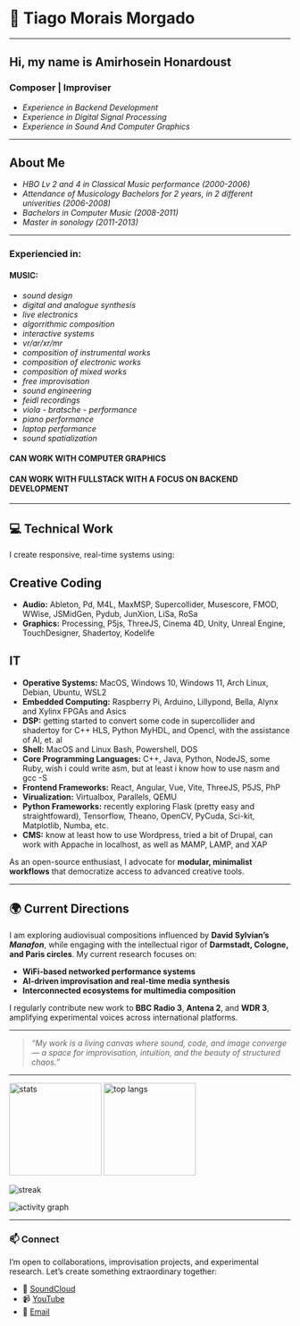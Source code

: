 # 👋 Tiago Morais Morgado

---

## Hi, my name is Amirhosein Honardoust
### Composer | Improviser 
- *Experience in Backend Development* 
- *Experience in Digital Signal Processing*
- *Experience in Sound And Computer Graphics*
  
---

## About Me
- *HBO Lv 2 and 4 in Classical Music performance (2000-2006)*
- *Attendance of Musicology Bachelors for 2 years, in 2 different univerities (2006-2008)*
- *Bachelors in Computer Music (2008-2011)*
- *Master in sonology (2011-2013)*

--- 

### Experiencied in:

#### MUSIC:
- *sound design*
- *digital and analogue synthesis*
- *live electronics*
- *algorrithmic composition*
- *interactive systems*
- *vr/ar/xr/mr*
- *composition of instrumental works*
- *composition of electronic works*
- *composition of mixed works*
- *free improvisation*
- *sound engineering*
- *feidl recordings*
- *viola - bratsche - performance*
- *piano performance*
- *laptop performance*
- *sound spatialization*

#### CAN WORK WITH COMPUTER GRAPHICS
#### CAN WORK WITH FULLSTACK WITH A FOCUS ON BACKEND DEVELOPMENT
  
---

## 💻 Technical Work

I create responsive, real-time systems using:

## Creative Coding

- **Audio:** Ableton, Pd, M4L, MaxMSP, Supercollider, Musescore, FMOD, WWise, JSMidGen, Pydub, JunXion, LiSa, RoSa
- **Graphics:** Processing, P5js, ThreeJS, Cinema 4D, Unity, Unreal Engine, TouchDesigner, Shadertoy, Kodelife

## IT

- **Operative Systems:** MacOS, Windows 10, Windows 11, Arch Linux, Debian, Ubuntu, WSL2
- **Embedded Computing:** Raspberry Pi, Arduino, Lillypond, Bella, Alynx and Xylinx FPGAs and Asics 
- **DSP:** getting started to convert some code in supercollider and shadertoy for C++ HLS, Python MyHDL, and Opencl, with the assistance of AI, et. al
- **Shell:** MacOS and Linux Bash, Powershell, DOS
- **Core Programming Languages:** C++, Java, Python, NodeJS, some Ruby, wish i could write asm, but at least i know how to use nasm and gcc -S
- **Frontend Frameworks:** React, Angular, Vue, Vite, ThreeJS, P5JS, PhP
- **Virualization:** Virtualbox, Parallels, QEMU
- **Python Frameworks:** recently exploring Flask (pretty easy and straightfoward), Tensorflow, Theano, OpenCV, PyCuda, Sci-kit, Matplotlib, Numba, etc.
- **CMS:** know at least how to use Wordpress, tried a bit of Drupal, can work with Appache in localhost, as well as MAMP, LAMP, and XAP 

As an open-source enthusiast, I advocate for **modular, minimalist workflows** that democratize access to advanced creative tools.

---

## 🌍 Current Directions

I am exploring audiovisual compositions influenced by **David Sylvian’s *Manafon***, while engaging with the intellectual rigor of **Darmstadt, Cologne, and Paris circles**. My current research focuses on:

* **WiFi-based networked performance systems**
* **AI-driven improvisation and real-time media synthesis**
* **Interconnected ecosystems for multimedia composition**

I regularly contribute new work to **BBC Radio 3**, **Antena 2**, and **WDR 3**, amplifying experimental voices across international platforms.

---

> *“My work is a living canvas where sound, code, and image converge — a space for improvisation, intuition, and the beauty of structured chaos.”*

---

<p align="left">
  <img height="165" src="https://github-readme-stats.vercel.app/api?username=tmm88&show_icons=true&count_private=true&include_all_commits=true" alt="stats" />
  <img height="165" src="https://github-readme-stats.vercel.app/api/top-langs/?username=tmm88&layout=compact&langs_count=8" alt="top langs" />
</p>  

<p align="left">
  <img src="https://streak-stats.demolab.com?user=tmm88" alt="streak" />
</p>  

<p align="left">
  <img src="https://github-readme-activity-graph.vercel.app/graph?username=tmm88&area=true" alt="activity graph" />
</p>  

---

### 📫 Connect

I’m open to collaborations, improvisation projects, and experimental research. Let’s create something extraordinary together:

* 🎵 [SoundCloud](https://www.google.com/search?q=%23)
* 📹 [YouTube](https://www.google.com/search?q=%23)
* 📧 [Email](https://www.google.com/search?q=%23)
